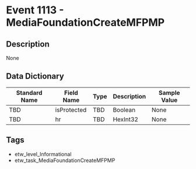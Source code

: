 # Event 1113 - MediaFoundationCreateMFPMP

## Description
None

## Data Dictionary
|Standard Name|Field Name|Type|Description|Sample Value|
|---|---|---|---|---|
|TBD|isProtected|TBD|Boolean|None|None|
|TBD|hr|TBD|HexInt32|None|None|

## Tags
* etw_level_Informational
* etw_task_MediaFoundationCreateMFPMP